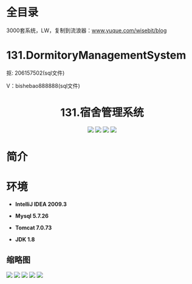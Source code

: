 # 全目录

3000套系统，LW，复制到流浪器：www.yuque.com/wisebit/blog
# 131.DormitoryManagementSystem

<p>抠: 206157502(sql文件)</p>
<p>V：bishebao888888(sql文件)</p>

<p><h1 align="center">131.宿舍管理系统</h1></p>


<p align="center">
	<img src="https://img.shields.io/badge/jdk-1.8-orange.svg"/>
    <img src="https://img.shields.io/badge/spring-5.x-lightgrey.svg"/>
    <img src="https://img.shields.io/badge/springmvc-3.x-blue.svg"/>
    <img src="https://img.shields.io/badge/mybatis-5.x-yellow.svg"/>
</p>

# 简介
>
> 



# 环境

- <b>IntelliJ IDEA 2009.3</b>

- <b>Mysql 5.7.26</b>

- <b>Tomcat 7.0.73</b>

- <b>JDK 1.8</b>




## 缩略图

![](https://bitwise.oss-cn-heyuan.aliyuncs.com/2024/9/10/8d7e3cbd-2cd5-49e0-9a19-95de9f3033c6.png)
![](https://bitwise.oss-cn-heyuan.aliyuncs.com/2024/9/10/e3dd79fa-ddaf-451b-ae0c-892ad91fed86.png)
![](https://bitwise.oss-cn-heyuan.aliyuncs.com/2024/9/10/17ee4f4e-d5cf-4e62-95e3-646ac3f2acb2.png)
![](https://bitwise.oss-cn-heyuan.aliyuncs.com/2024/9/10/23377efe-adff-4f6a-8444-4803df5a3ef8.png)
![](https://bitwise.oss-cn-heyuan.aliyuncs.com/2024/9/10/2f93c02e-9f2b-46cd-9893-9f849a39f2fe.png)




